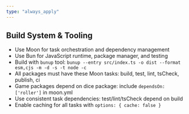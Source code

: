```yaml
---
type: "always_apply"
---
```


## Build System & Tooling

- Use Moon for task orchestration and dependency management
- Use Bun for JavaScript runtime, package manager, and testing
- Build with `bunup` tool: `bunup --entry src/index.ts -o dist --format esm,cjs -m -d -s -t node -c`
- All packages must have these Moon tasks: build, test, lint, tsCheck, publish, ci
- Game packages depend on dice package: include `dependsOn: ['roller']` in moon.yml
- Use consistent task dependencies: test/lint/tsCheck depend on build
- Enable caching for all tasks with `options: { cache: false }`
